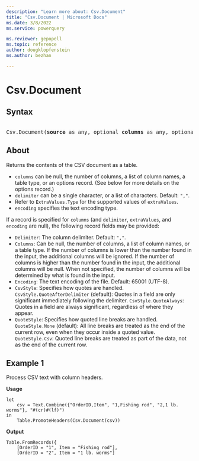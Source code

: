 ```yaml
---
description: "Learn more about: Csv.Document"
title: "Csv.Document | Microsoft Docs"
ms.date: 3/8/2022
ms.service: powerquery

ms.reviewer: gepopell
ms.topic: reference
author: dougklopfenstein
ms.author: bezhan

---
```

# Csv.Document

## Syntax

<pre> 
Csv.Document(<b>source</b> as any, optional <b>columns</b> as any, optional <b>delimiter</b> as any, optional <b>extraValues</b> as nullable number, optional <b>encoding</b> as nullable number) as table
</pre>

## About

Returns the contents of the CSV document as a table.

* `columns` can be null, the number of columns, a list of column names, a table type, or an options record. (See below for more details on the options record.)
* `delimiter` can be a single character, or a list of characters. Default: `","`.
* Refer to `ExtraValues.Type` for the supported values of `extraValues`.
* `encoding` specifies the text encoding type.

If a record is specified for `columns` (and `delimiter`, `extraValues`, and `encoding` are null), the following record fields may be provided:

* `Delimiter`: The column delimiter. Default: `","`.
* `Columns`: Can be null, the number of columns, a list of column names, or a table type. If the number of columns is lower than the number found in the input, the additional columns will be ignored. If the number of columns is higher than the number found in the input, the additional columns will be null. When not specified, the number of columns will be determined by what is found in the input.
* `Encoding`: The text encoding of the file. Default: 65001 (UTF-8).
* `CsvStyle`: Specifies how quotes are handled. `CsvStyle.QuoteAfterDelimiter` (default): Quotes in a field are only significant immediately following the delimiter. `CsvStyle.QuoteAlways`: Quotes in a field are always significant, regardless of where they appear.
* `QuoteStyle`: Specifies how quoted line breaks are handled. `QuoteStyle.None` (default): All line breaks are treated as the end of the current row, even when they occur inside a quoted value. `QuoteStyle.Csv`: Quoted line breaks are treated as part of the data, not as the end of the current row.

## Example 1

Process CSV text with column headers.

**Usage**

```powerquery-m
let
    csv = Text.Combine({"OrderID,Item", "1,Fishing rod", "2,1 lb. worms"}, "#(cr)#(lf)")
in
    Table.PromoteHeaders(Csv.Document(csv))
```

**Output**

```powerquery-m
Table.FromRecords({
    [OrderID = "1", Item = "Fishing rod"],
    [OrderID = "2", Item = "1 lb. worms"]
```
